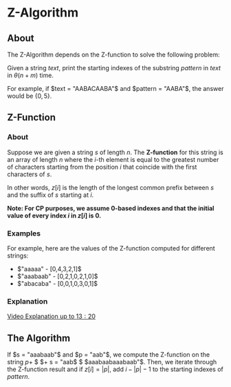 # Z-Algorithm

## About

The Z-Algorithm depends on the Z-function to solve the following problem:

Given a string $text$, print the starting indexes of the substring $pattern$ in $text$ in $\theta(n + m)$ time.

For example, if $text = "AABACAABA"$ and $pattern = "AABA"$, the answer would be $\{ 0, 5 \}$.

## Z-Function

### About

Suppose we are given a string $s$ of length $n$. The **Z-function** for this string is an array of length $n$ where the $i$-th element is equal to the greatest number of characters starting from the position $i$ that coincide with the first characters of $s$.

In other words, $z[i]$ is the length of the longest common prefix between $s$ and the suffix of $s$ starting at $i$.

**Note: For CP purposes, we assume $0$-based indexes and that the initial value of every index $i$ in $z[i]$ is $0$.**

### Examples

For example, here are the values of the Z-function computed for different strings:

-   $"aaaaa" - [0,4,3,2,1]$
-   $"aaabaab" - [0,2,1,0,2,1,0]$
-   $"abacaba" - [0,0,1,0,3,0,1]$

### Explanation

[Video Explanation up to $13:20$](https://www.youtube.com/watch?v=CpZh4eF8QBw)

## The Algorithm

If $s = "aaabaab"$ and $p = "aab"$, we compute the Z-function on the string $p +$ \$ $+ s = "aab$ \$ $aaabaabaaabaab"$. Then, we iterate through the Z-function result and if $z[i] = |p|$, add $i - |p| - 1$ to the starting indexes of $pattern$.

